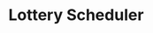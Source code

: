 ---
title: Lottery Scheduler
parent: Proportional Fair Sharing Scheduling
nav_order: 1
has_toc: false
---